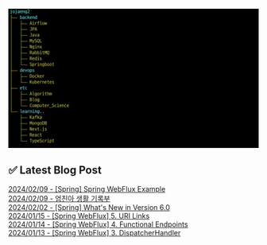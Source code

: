 ![image](./image/231205.png)

## ✅ Latest Blog Post

[2024/02/09 - [Spring] Spring WebFlux Example](http://blog.naver.com/ds4ouj/223349453395?fromRss=true) <br/>
[2024/02/09 - 엄친아 생활 기록부](http://blog.naver.com/ds4ouj/223349260485?fromRss=true) <br/>
[2024/02/02 - [Spring] What's New in Version 6.0](http://blog.naver.com/ds4ouj/223342461283?fromRss=true) <br/>
[2024/01/15 - [Spring WebFlux] 5. URI Links](http://blog.naver.com/ds4ouj/223323471950?fromRss=true) <br/>
[2024/01/14 - [Spring WebFlux] 4. Functional Endpoints](http://blog.naver.com/ds4ouj/223322322416?fromRss=true) <br/>
[2024/01/13 - [Spring WebFlux] 3. DispatcherHandler](http://blog.naver.com/ds4ouj/223321357231?fromRss=true) <br/>
